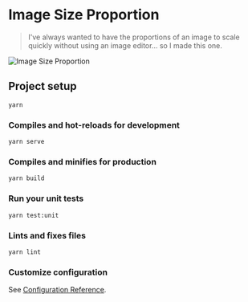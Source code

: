 # Image Size Proportion

> I've always wanted to have the proportions of an image to scale quickly without using an image editor... so I made this one.

![Image Size Proportion](https://i.imgur.com/wc1mQpi.png)

## Project setup

```
yarn
```

### Compiles and hot-reloads for development

```
yarn serve
```

### Compiles and minifies for production

```
yarn build
```

### Run your unit tests

```
yarn test:unit
```

### Lints and fixes files

```
yarn lint
```

### Customize configuration

See [Configuration Reference](https://cli.vuejs.org/config/).
